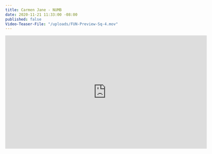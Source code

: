 ```yaml
---
title: Carmen Jane - NUMB
date: 2020-11-21 11:33:00 -08:00
published: false
Video-Teaser-File: "/uploads/FUN-Preview-Sq-4.mov"
---
```


<iframe src="https://player.vimeo.com/video/445406913" width="640" height="360" frameborder="0" allow="autoplay; fullscreen" allowfullscreen></iframe>

